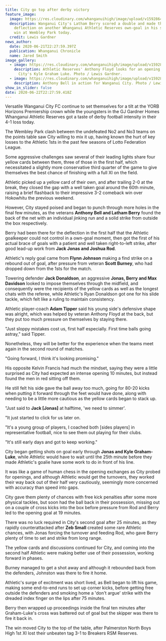 ```yaml
---
title: City go top after derby victory
feature_image:
  image: https://res.cloudinary.com/whanganuihigh/image/upload/v1592864942/News/Latham_Berry_ex_Chron_22.6.20_photo_lewis_Gardner.jpg
  description: Wanganui City's Latham Berry scored a double and made the key
    deflection on another Whanganui Athletic Reserves own-goal in his side's 4-1
    win at Wembley Park today.
  credit: Lewis Gardner
news_author:
  date: 2020-06-21T22:27:59.397Z
  publication: Whanganui Chronicle
  name: Jared Smith
image_gallery:
  - image: https://res.cloudinary.com/whanganuihigh/image/upload/v1592865234/News/Kyle_Graham_Luke_ex._Chron_22.6.20_photo_Lewis_gardner.jpg
    description: Athletic Reserves' Anthony Floyd looks for an opening, covered by
      City's Kyle Graham Luke. Photo / Lewis Gardner.
  - image: https://res.cloudinary.com/whanganuihigh/image/upload/v1592865315/News/Anthony_Bell_ex._chron_22.6.20_phto_lewis_gardner.jpg
    description: Anthony Bell in action for Wanganui City. Photo / Lewis Gardner.
show_in_slider: false
date: 2020-06-22T22:27:59.418Z
---
```

Versatile Wanganui City FC continue to set themselves for a tilt at the YORB Horizons Premiership crown while the youngsters in the GJ Gardner Homes Whanganui Athletic Reserves got a taste of derby football intensity in their 4-1 loss today.

The Wembley Park clash between the undefeated No2 and No3 teams on the points table saw City willing to mix it up, having known the hurt of key losses to the Athletic 1sts in the past few seasons of Lotto Federation League.

Some aggressive challenges saw several of their leading lights share four yellow cards between them, three of those in the first half, which necessitated a slightly more conservative third quarter of the game to give themselves the best chance of finishing with a full XI on the field.

Athletic picked up a yellow card of their own, and after trailing 2-0 at the break, they closed the gap with a well taken goal around the 60th minute, raising a brief flashback to their impressive 3-2 comeback win over Hokowhitu the previous weekend.

However, City stayed poised and began to punch through more holes in the final few minutes, as the veterans **Anthony Bell and Latham Berry** found the back of the net with an individual jinking run and a solid strike from outside the box respectively.

Berry had been there for the deflection in the first half that the Athletic goalkeeper could not control in a own-goal moment, then got the first of his actual brace of goals with a patient and well taken right-to-left strike, after good lead-up work from **Jack Jonas and Joshua Rod**.

Athletic's reply goal came from **Flynn Johnson** making a find strike on a rebound out of goal, after pressure from veteran **Scott Burney**, who had dropped down from the 1sts for the match.

Towering defender **Jack Donaldson**, an aggressive **Jonas, Berry and Max Davidson** looked to impose themselves through the midfield, and consequently were the recipients of the yellow cards as well as the longest chats with the referee, while Athletic's Ryan Donaldson got one for his slide tackle, which felt like a ruling to maintain consistency.

Athletic player-coach **Adam Tipper** said his young side's defensive shape was alright, which was helped by veteran Anthony Floyd at the back, but they put too much pressure on themselves by staying there.

"Just sloppy mistakes cost us, first half especially. First time balls going astray," said Tipper.

Nonetheless, they will be better for the experience when the teams meet again in the second round of matches.

"Going forward, I think it's looking promising."

His opposite Kelvin Francis had much the mindset, saying they were a little surprised as City had expected an intense opening 10 minutes, but instead found the men in red sitting off them.

He still felt his side gave the ball away too much, going for 80-20 kicks when putting it forward through the feet would have done, along with needing to be a little more cautious as the yellow cards began to stack up.

"Just said to **Jack [Jonas]** at halftime, 'we need to simmer'.

"It just started to click for us later on.

"It's a young group of players, I coached both [sides players] in representative football, nice to see them out playing for their clubs.

"It's still early days and got to keep working."

City began getting shots on goal early through **Jonas and Kyle Graham-Luke**, while Athletic would have to wait until the 25th minute before they made Athletic's goalie have some work to do in front of his line.

It was like a game of human chess in the opening exchanges as City probed for openings, and although Athletic would get the turnovers, they worked their way back out of their half very cautiously, seemingly more concerned with accuracy than speed into gaps.

City gave them plenty of chances with free kick penalties after some more physical tackles, but soon had the ball back in their possession, missing out on a couple of cross kicks into the box before pressure from Rod and Berry led to the opening goal at 19 minutes.

There was no luck required in City's second goal after 25 minutes, as they rapidly counterattacked after **Zeb Small** created some rare Athletic chances, with Jonas forcing the turnover and feeding Rod, who gave Berry plenty of time to set and strike from long range.

The yellow cards and discussions continued for City, and coming into the second half Athletic were making better use of their possession, working forward in phases.

Burney managed to get a shot away and although it rebounded back from the defenders, Johnston was there to fire it home.

Athletic's surge of excitment was short lived, as Bell began to lift his game, making some end-to-end runs to set up corner kicks, before getting free outside the defenders and smoking home a 'don't argue' strike with the dreaded index finger on the lips after 75 minutes.

Berry then wrapped up proceedings inside the final ten minutes after Graham-Luke's cross was battered out of goal but the skipper was there to fire it back in.

The win moved City to the top of the table, after Palmerston North Boys High 1st XI lost their unbeaten tag 3-1 to Breakers RSM Reserves.